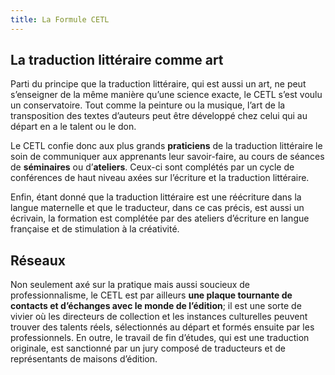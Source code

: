 ```yaml
---
title: La Formule CETL
---
```


## La traduction littéraire comme art


Parti du principe que la traduction littéraire, qui est aussi un art, ne peut s’enseigner de la même manière qu’une science exacte, le CETL s’est voulu un conservatoire. Tout comme la peinture ou la musique, l’art de la transposition des textes d’auteurs peut être développé chez celui qui au départ en a le talent ou le don.

Le CETL confie donc aux plus grands **praticiens** de la traduction littéraire le soin de communiquer aux apprenants leur savoir-faire, au cours de séances de **séminaires** ou d’**ateliers**. Ceux-ci sont complétés par un cycle de conférences de haut niveau axées sur l’écriture et la traduction littéraire.

Enfin, étant donné que la traduction littéraire est une réécriture dans la langue maternelle et que le traducteur, dans ce cas précis, est aussi un écrivain, la formation est complétée par des ateliers d’écriture en langue française et de stimulation à la créativité.


## Réseaux


Non seulement axé sur la pratique mais aussi soucieux de professionnalisme, le CETL est par ailleurs **une plaque tournante de contacts et d’échanges avec le monde de l’édition**; il est une sorte de vivier où les directeurs de collection et les instances culturelles peuvent trouver des talents réels, sélectionnés au départ et formés ensuite par les professionnels. En outre, le travail de fin d’études, qui est une traduction originale, est sanctionné par un jury composé de traducteurs et de représentants de maisons d’édition.
